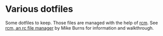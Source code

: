 # Various dotfiles

Some dotfiles to keep. Those files are managed with the help of [rcm](https://github.com/thoughtbot/rcm). See [rcm, an rc file manager](https://robots.thoughtbot.com/rcm-for-rc-files-in-dotfiles-repos) by Mike Burns for information and walkthrough.
